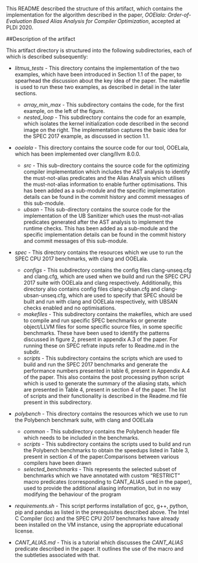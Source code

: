This README described the structure of this artifact, which contains the implementation for the algorithm described in the paper, *OOElala: Order-of-Evaluation Based Alias Analysis for Compiler Optimization*, accepted at PLDI 2020.

##Description of the artifact

This artifact directory is structured into the following subdirectories, each of which is described subsequently:

* *litmus_tests* - This directory contains the implementation of the two examples, which have been introduced in Section 1.1 of the paper, to spearhead the discussion about the key idea of the paper. The makefile is used to run these two examples, as described in detail in the later sections.
	* *array_min_max* - This subdirectory contains the code, for the first example, on the left of the figure.
	* *nested_loop* - This subdirectory contains the code for an example, which isolates the kernel initialization code described in the second image on the right. The implementation captures the basic idea for the SPEC 2017 example, as discussed in section 1.1.

* *ooelala* - This directory contains the source code for our tool, OOELala, which has been implemented over clang/llvm 8.0.0. 
	* *src* - This sub-directory contains the source code for the optimizing compiler implementation which includes the AST analysis to identify the must-not-alias predicates and the Alias Analysis which utilises the must-not-alias information to enable further optimisations. This has been added as a sub-module and the specific implementation details can be found in the commit history and commit messages of this sub-module.
	* *ubsan* - This sub-directory contains the source code for the implementation of the UB Sanitizer which uses the must-not-alias predicates generated after the AST analysis to implement the runtime checks. This has been added as a sub-module and the specific implementation details can be found in the commit history and commit messages of this sub-module.

* *spec* - This directory contains the resources which we use to run the SPEC CPU 2017 benchmarks, with clang and OOELala.
	* *configs* - This subdirectory contains the config files clang-unseq.cfg and clang.cfg, which are used when we build and run the SPEC CPU 2017 suite with OOELala and clang respectively. Additionally, this directory also contains config files clang-ubsan.cfg and clang-ubsan-unseq.cfg, which are used to specify that SPEC should be built and run with clang and OOELala respectively, with UBSAN checks enabled and no optimisations.
	* *makefiles* - This subdirectory contains the makefiles, which are used to compile and run specific SPEC benchmarks or generate object/LLVM files for some specific source files, in some specific benchmarks. These have been used to identify the patterns discussed in figure 2, present in appendix A.3 of the paper. For running these on SPEC refrate inputs refer to Readme.md in the subdir.
	* *scripts* - This subdirectory contains the scripts which are used to build and run the SPEC 2017 benchmarks and generate the performance numbers presented in table 6, present in Appendix A.4 of the paper. This also contains the post processing python script which is used to generate the summary of the aliasing stats, which are presented in Table 4, present in section 4 of the paper. The list of scripts and their functionality is described in the Readme.md file present in this subdirectory.

* *polybench* - This directory contains the resources which we use to run the Polybench benchmark suite, with clang and OOELala
	* *common* - This subdirectory contains the Polybench header file which needs to be included in the benchmarks.
	* *scripts* - This subdirectory contains the scripts used to build and run the Polybench benchmarks to obtain the speedups listed in Table 3, present in section 4 of the paper.Comparisons between various compilers have been drawn
	* *selected_benchmarks* - This represents the selected subset of benchmarks which we have annotated with custom “RESTRICT” macro predicates (corresponding to CANT_ALIAS used in the paper), used to provide the additional aliasing information, but in no way modifying the behaviour of the program

* *requirements.sh* - This script performs installation of gcc, g++, python, pip and pandas as listed in the prerequisites described above. The Intel C Compiler (icc) and the SPEC CPU 2017 benchmarks have already been installed on the VM instance, using the appropriate educational license. 

* *CANT_ALIAS.md* - This is a tutorial which discusses the *CANT_ALIAS* predicate described in the paper. It outlines the use of the macro and the subtleties associated with that.
